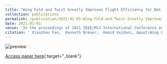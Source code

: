 ```yaml
---
title: "Wing Fold and Twist Greatly Improves Flight Efficiency for Bat-Scale Flapping Wing Robots"
collection: publications
permalink: /publication/2021-01-01-Wing-Fold-and-Twist-Greatly-Improves-Flight-Efficiency-for-Bat-Scale-Flapping-Wing-Robots
date: 2021-01-01
venue: 'In the proceedings of 2021 IEEE/RSJ International Conference on Intelligent Robots and Systems (IROS)'
citation: ' Xiaozhou Fan,  Kenneth Breuer,  Hamid Vejdani, &quot;Wing Fold and Twist Greatly Improves Flight Efficiency for Bat-Scale Flapping Wing Robots.&quot; In the proceedings of 2021 IEEE/RSJ International Conference on Intelligent Robots and Systems (IROS), 2021.'
---
```

![preview](http://xiaozhoufan.github.io/images/2021_Fan_C_preview.png)

[Access paper here](http://xiaozhoufan.github.io/files/2021_Fan_C_Wing_Fold_and_Twist_Greatly_Improves_Flight_Efficiency_for_Bat-Scale_Flapping_Wing_Robots.pdf){:target="_blank"}
